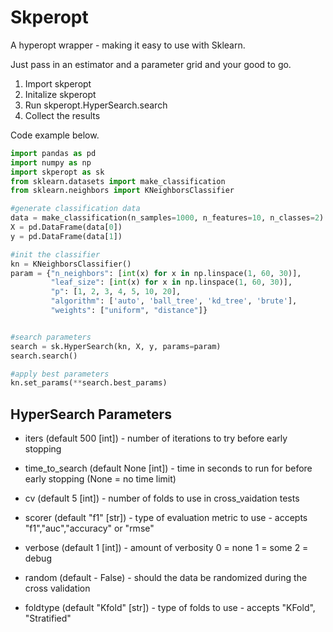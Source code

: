 # Skperopt
A hyperopt wrapper - making it easy to use with Sklearn.

Just pass in an estimator and a parameter grid and your good to go.

1. Import skperopt
2. Initalize skperopt 
3. Run skperopt.HyperSearch.search
4. Collect the results

Code example below.

```python
import pandas as pd
import numpy as np
import skperopt as sk
from sklearn.datasets import make_classification
from sklearn.neighbors import KNeighborsClassifier

#generate classification data
data = make_classification(n_samples=1000, n_features=10, n_classes=2)
X = pd.DataFrame(data[0])
y = pd.DataFrame(data[1])

#init the classifier
kn = KNeighborsClassifier()
param = {"n_neighbors": [int(x) for x in np.linspace(1, 60, 30)],
         "leaf_size": [int(x) for x in np.linspace(1, 60, 30)],
         "p": [1, 2, 3, 4, 5, 10, 20],
         "algorithm": ['auto', 'ball_tree', 'kd_tree', 'brute'],
         "weights": ["uniform", "distance"]}


#search parameters
search = sk.HyperSearch(kn, X, y, params=param)
search.search()

#apply best parameters
kn.set_params(**search.best_params)

```

## HyperSearch Parameters

* iters (default 500 [int]) - number of iterations to try before early stopping

* time_to_search (default None [int]) - time in seconds to run for before early stopping (None = no time limit)

* cv (default 5 [int]) - number of folds to use in cross_vaidation tests

* scorer (default "f1" [str]) - type of evaluation metric to use - accepts "f1","auc","accuracy" or "rmse"

* verbose (default 1 [int]) - amount of verbosity 0 = none 1 = some 2 = debug

* random (default - False) - should the data be randomized during the cross validation

* foldtype (default "Kfold" [str]) - type of folds to use - accepts "KFold", "Stratified"

